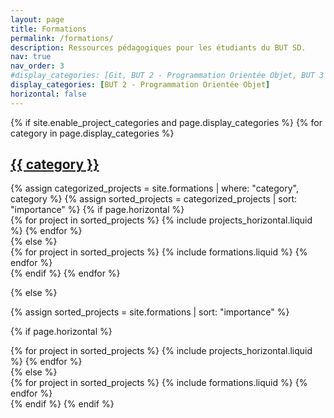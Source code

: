 ```yaml
---
layout: page
title: Formations
permalink: /formations/
description: Ressources pédagogiques pour les étudiants du BUT SD.
nav: true
nav_order: 3
#display_categories: [Git, BUT 2 - Programmation Orientée Objet, BUT 3 - NoSQL, BUT 3 - SAÉ NoSQL]
display_categories: [BUT 2 - Programmation Orientée Objet]
horizontal: false
---
```


<!-- pages/formations.md -->
<div class="projects">
{% if site.enable_project_categories and page.display_categories %}
  <!-- Display categorized formations -->
  {% for category in page.display_categories %}
  <a id="{{ category }}" href=".#{{ category }}">
    <h2 class="category">{{ category }}</h2>
  </a>
  {% assign categorized_projects = site.formations | where: "category", category %}
  {% assign sorted_projects = categorized_projects | sort: "importance" %}
  <!-- Generate cards for each project -->
  {% if page.horizontal %}
  <div class="container">
    <div class="row row-cols-1 row-cols-md-2">
    {% for project in sorted_projects %}
      {% include projects_horizontal.liquid %}
    {% endfor %}
    </div>
  </div>
  {% else %}
  <div class="row row-cols-1 row-cols-md-3">
    {% for project in sorted_projects %}
      {% include formations.liquid %}
    {% endfor %}
  </div>
  {% endif %}
  {% endfor %}

{% else %}

<!-- Display formations without categories -->

{% assign sorted_projects = site.formations | sort: "importance" %}

  <!-- Generate cards for each project -->

{% if page.horizontal %}

  <div class="container">
    <div class="row row-cols-1 row-cols-md-2">
    {% for project in sorted_projects %}
      {% include projects_horizontal.liquid %}
    {% endfor %}
    </div>
  </div>
  {% else %}
  <div class="row row-cols-1 row-cols-md-3">
    {% for project in sorted_projects %}
      {% include formations.liquid %}
    {% endfor %}
  </div>
  {% endif %}
{% endif %}
</div>
